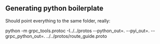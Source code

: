 ## Generating python boilerplate

Should point everything to the same folder, really:

python -m grpc_tools.protoc -I../../protos --python_out=. --pyi_out=. --grpc_python_out=. ../../protos/route_guide.proto